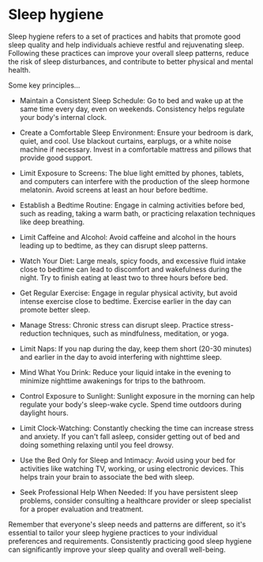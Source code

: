 # Sleep hygiene

Sleep hygiene refers to a set of practices and habits that promote good sleep quality and help individuals achieve restful and rejuvenating sleep. Following these practices can improve your overall sleep patterns, reduce the risk of sleep disturbances, and contribute to better physical and mental health.

Some key principles…

* Maintain a Consistent Sleep Schedule: Go to bed and wake up at the same time every day, even on weekends. Consistency helps regulate your body's internal clock.

* Create a Comfortable Sleep Environment: Ensure your bedroom is dark, quiet, and cool. Use blackout curtains, earplugs, or a white noise machine if necessary. Invest in a comfortable mattress and pillows that provide good support.

* Limit Exposure to Screens: The blue light emitted by phones, tablets, and computers can interfere with the production of the sleep hormone melatonin. Avoid screens at least an hour before bedtime.

* Establish a Bedtime Routine: Engage in calming activities before bed, such as reading, taking a warm bath, or practicing relaxation techniques like deep breathing.

* Limit Caffeine and Alcohol: Avoid caffeine and alcohol in the hours leading up to bedtime, as they can disrupt sleep patterns.

* Watch Your Diet: Large meals, spicy foods, and excessive fluid intake close to bedtime can lead to discomfort and wakefulness during the night. Try to finish eating at least two to three hours before bed.

* Get Regular Exercise: Engage in regular physical activity, but avoid intense exercise close to bedtime. Exercise earlier in the day can promote better sleep.

* Manage Stress: Chronic stress can disrupt sleep. Practice stress-reduction techniques, such as mindfulness, meditation, or yoga.

* Limit Naps: If you nap during the day, keep them short (20-30 minutes) and earlier in the day to avoid interfering with nighttime sleep.

* Mind What You Drink: Reduce your liquid intake in the evening to minimize nighttime awakenings for trips to the bathroom.

* Control Exposure to Sunlight: Sunlight exposure in the morning can help regulate your body's sleep-wake cycle. Spend time outdoors during daylight hours.

* Limit Clock-Watching: Constantly checking the time can increase stress and anxiety. If you can't fall asleep, consider getting out of bed and doing something relaxing until you feel drowsy.

* Use the Bed Only for Sleep and Intimacy: Avoid using your bed for activities like watching TV, working, or using electronic devices. This helps train your brain to associate the bed with sleep.

* Seek Professional Help When Needed: If you have persistent sleep problems, consider consulting a healthcare provider or sleep specialist for a proper evaluation and treatment.

Remember that everyone's sleep needs and patterns are different, so it's essential to tailor your sleep hygiene practices to your individual preferences and requirements. Consistently practicing good sleep hygiene can significantly improve your sleep quality and overall well-being.
